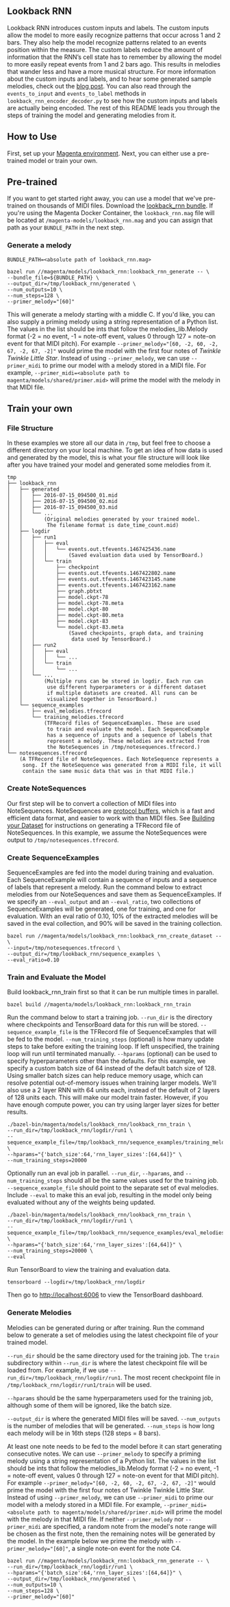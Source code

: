 ## Lookback RNN

Lookback RNN introduces custom inputs and labels. The custom inputs allow the model to more easily recognize patterns that occur across 1 and 2 bars. They also help the model recognize patterns related to an events position within the measure. The custom labels reduce the amount of information that the RNN’s cell state has to remember by allowing the model to more easily repeat events from 1 and 2 bars ago. This results in melodies that wander less and have a more musical structure. For more information about the custom inputs and labels, and to hear some generated sample melodies, check out the [blog post](https://magenta.tensorflow.org/2016/07/15/lookback-rnn-attention-rnn/). You can also read through the `events_to_input` and `events_to_label` methods in `lookback_rnn_encoder_decoder.py` to see how the custom inputs and labels are actually being encoded. The rest of this README leads you through the steps of training the model and generating melodies from it.

## How to Use

First, set up your [Magenta environment](https://github.com/tensorflow/magenta/blob/master/README.md). Next, you can either use a pre-trained model or train your own.

## Pre-trained

If you want to get started right away, you can use a model that we've pre-trained on thousands of MIDI files. Download the [lookback_rnn bundle](http://download.magenta.tensorflow.org/models/lookback_rnn.mag). If you're using the Magenta Docker Container, the ```lookback_rnn.mag``` file will be located at ```/magenta-models/lookback_rnn.mag``` and you can assign that path as your ```BUNDLE_PATH``` in the next step.

### Generate a melody

```
BUNDLE_PATH=<absolute path of lookback_rnn.mag>

bazel run //magenta/models/lookback_rnn:lookback_rnn_generate -- \
--bundle_file=${BUNDLE_PATH} \
--output_dir=/tmp/lookback_rnn/generated \
--num_outputs=10 \
--num_steps=128 \
--primer_melody="[60]"
```

This will generate a melody starting with a middle C. If you'd like, you can also supply a priming melody using a string representation of a Python list. The values in the list should be ints that follow the melodies_lib.Melody format (-2 = no event, -1 = note-off event, values 0 through 127 = note-on event for that MIDI pitch). For example `--primer_melody="[60, -2, 60, -2, 67, -2, 67, -2]"` would prime the model with the first four notes of *Twinkle Twinkle Little Star*. Instead of using `--primer_melody`, we can use `--primer_midi` to prime our model with a melody stored in a MIDI file. For example, `--primer_midi=<absolute path to magenta/models/shared/primer.mid>` will prime the model with the melody in that MIDI file.

## Train your own

### File Structure

In these examples we store all our data in `/tmp`, but feel free to choose a different directory on your local machine. To get an idea of how data is used and generated by the model, this is what your file structure will look like after you have trained your model and generated some melodies from it.

```
tmp
├── lookback_rnn
│   ├── generated
│   │   ├── 2016-07-15_094500_01.mid
│   │   ├── 2016-07-15_094500_02.mid
│   │   ├── 2016-07-15_094500_03.mid
│   │   └── ...
│   │       (Original melodies generated by your trained model.
│   │        The filename format is date_time_count.mid)
│   ├── logdir
│   │   ├── run1
│   │   │   ├── eval
│   │   │   │   └── events.out.tfevents.1467425436.name
│   │   │   │       (Saved evaluation data used by TensorBoard.)
│   │   │   └── train
│   │   │       ├── checkpoint
│   │   │       ├── events.out.tfevents.1467422802.name
│   │   │       ├── events.out.tfevents.1467423145.name
│   │   │       ├── events.out.tfevents.1467423162.name
│   │   │       ├── graph.pbtxt
│   │   │       ├── model.ckpt-78
│   │   │       ├── model.ckpt-78.meta
│   │   │       ├── model.ckpt-80
│   │   │       ├── model.ckpt-80.meta
│   │   │       ├── model.ckpt-83
│   │   │       └── model.ckpt-83.meta
│   │   │           (Saved checkpoints, graph data, and training
│   │   │            data used by TensorBoard.)
│   │   ├── run2
│   │   │   ├── eval
│   │   │   │   └── ...
│   │   │   └── train
│   │   │       └── ...
│   │   └── ...
│   │       (Multiple runs can be stored in logdir. Each run can
│   │        use different hyperparameters or a different dataset
│   │        if multiple datasets are created. All runs can be
│   │        visualized together in TensorBoard.)
│   └── sequence_examples
│       ├── eval_melodies.tfrecord
│       └── training_melodies.tfrecord
│           (TFRecord files of SequenceExamples. These are used
│            to train and evaluate the model. Each SequenceExample
│            has a sequence of inputs and a sequence of labels that
│            represent a melody. These melodies are extracted from
│            the NoteSequences in /tmp/notesequences.tfrecord.)
└── notesequences.tfrecord
    (A TFRecord file of NoteSequences. Each NoteSequence represents a
     song. If the NoteSequence was generated from a MIDI file, it will
     contain the same music data that was in that MIDI file.)
```

### Create NoteSequences

Our first step will be to convert a collection of MIDI files into NoteSequences. NoteSequences are [protocol buffers](https://developers.google.com/protocol-buffers/), which is a fast and efficient data format, and easier to work with than MIDI files. See [Building your Dataset](https://github.com/tensorflow/magenta/blob/master/magenta/scripts/README.md) for instructions on generating a TFRecord file of NoteSequences. In this example, we assume the NoteSequences were output to ```/tmp/notesequences.tfrecord```.

### Create SequenceExamples

SequenceExamples are fed into the model during training and evaluation. Each SequenceExample will contain a sequence of inputs and a sequence of labels that represent a melody. Run the command below to extract melodies from our NoteSequences and save them as SequenceExamples. If we specify an `--eval_output` and an `--eval_ratio`, two collections of SequenceExamples will be generated, one for training, and one for evaluation. With an eval ratio of 0.10, 10% of the extracted melodies will be saved in the eval collection, and 90% will be saved in the training collection.

```
bazel run //magenta/models/lookback_rnn:lookback_rnn_create_dataset -- \
--input=/tmp/notesequences.tfrecord \
--output_dir=/tmp/lookback_rnn/sequence_examples \
--eval_ratio=0.10
```

### Train and Evaluate the Model

Build lookback_rnn_train first so that it can be run multiple times in parallel.

```
bazel build //magenta/models/lookback_rnn:lookback_rnn_train
```

Run the command below to start a training job. `--run_dir` is the directory where checkpoints and TensorBoard data for this run will be stored. `--sequence_example_file` is the TFRecord file of SequenceExamples that will be fed to the model. `--num_training_steps` (optional) is how many update steps to take before exiting the training loop. If left unspecified, the training loop will run until terminated manually. `--hparams` (optional) can be used to specify hyperparameters other than the defaults. For this example, we specify a custom batch size of 64 instead of the default batch size of 128. Using smaller batch sizes can help reduce memory usage, which can resolve potential out-of-memory issues when training larger models. We'll also use a 2 layer RNN with 64 units each, instead of the default of 2 layers of 128 units each. This will make our model train faster. However, if you have enough compute power, you can try using larger layer sizes for better results.

```
./bazel-bin/magenta/models/lookback_rnn/lookback_rnn_train \
--run_dir=/tmp/lookback_rnn/logdir/run1 \
--sequence_example_file=/tmp/lookback_rnn/sequence_examples/training_melodies.tfrecord \
--hparams="{'batch_size':64,'rnn_layer_sizes':[64,64]}" \
--num_training_steps=20000
```

Optionally run an eval job in parallel. `--run_dir`, `--hparams`, and `--num_training_steps` should all be the same values used for the training job. `--sequence_example_file` should point to the separate set of eval melodies. Include `--eval` to make this an eval job, resulting in the model only being evaluated without any of the weights being updated.

```
./bazel-bin/magenta/models/lookback_rnn/lookback_rnn_train \
--run_dir=/tmp/lookback_rnn/logdir/run1 \
--sequence_example_file=/tmp/lookback_rnn/sequence_examples/eval_melodies.tfrecord \
--hparams="{'batch_size':64,'rnn_layer_sizes':[64,64]}" \
--num_training_steps=20000 \
--eval
```

Run TensorBoard to view the training and evaluation data.

```
tensorboard --logdir=/tmp/lookback_rnn/logdir
```

Then go to [http://localhost:6006](http://localhost:6006) to view the TensorBoard dashboard.

### Generate Melodies

Melodies can be generated during or after training. Run the command below to generate a set of melodies using the latest checkpoint file of your trained model.

`--run_dir` should be the same directory used for the training job. The `train` subdirectory within `--run_dir` is where the latest checkpoint file will be loaded from. For example, if we use `--run_dir=/tmp/lookback_rnn/logdir/run1`. The most recent checkpoint file in `/tmp/lookback_rnn/logdir/run1/train` will be used.

`--hparams` should be the same hyperparameters used for the training job, although some of them will be ignored, like the batch size.

`--output_dir` is where the generated MIDI files will be saved. `--num_outputs` is the number of melodies that will be generated. `--num_steps` is how long each melody will be in 16th steps (128 steps = 8 bars).

At least one note needs to be fed to the model before it can start generating consecutive notes. We can use `--primer_melody` to specify a priming melody using a string representation of a Python list. The values in the list should be ints that follow the melodies_lib.Melody format (-2 = no event, -1 = note-off event, values 0 through 127 = note-on event for that MIDI pitch). For example `--primer_melody="[60, -2, 60, -2, 67, -2, 67, -2]"` would prime the model with the first four notes of Twinkle Twinkle Little Star. Instead of using `--primer_melody`, we can use `--primer_midi` to prime our model with a melody stored in a MIDI file. For example, `--primer_midi=<absolute path to magenta/models/shared/primer.mid>` will prime the model with the melody in that MIDI file. If neither `--primer_melody` nor `--primer_midi` are specified, a random note from the model's note range will be chosen as the first note, then the remaining notes will be generated by the model. In the example below we prime the melody with `--primer_melody="[60]"`, a single note-on event for the note C4.


```
bazel run //magenta/models/lookback_rnn:lookback_rnn_generate -- \
--run_dir=/tmp/lookback_rnn/logdir/run1 \
--hparams="{'batch_size':64,'rnn_layer_sizes':[64,64]}" \
--output_dir=/tmp/lookback_rnn/generated \
--num_outputs=10 \
--num_steps=128 \
--primer_melody="[60]"
```
